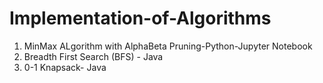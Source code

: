 # Implementation-of-Algorithms

1. MinMax ALgorithm with AlphaBeta Pruning-Python-Jupyter Notebook
2. Breadth First Search (BFS) - Java
3. 0-1 Knapsack- Java
